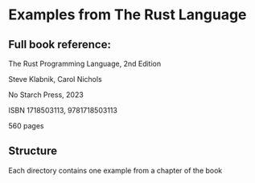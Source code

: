 # Examples from The Rust Language

## Full book reference: 

The Rust Programming Language, 2nd Edition

Steve Klabnik, Carol Nichols

No Starch Press, 2023

ISBN 1718503113, 9781718503113

560 pages

## Structure

Each directory contains one example from a  chapter of the book
